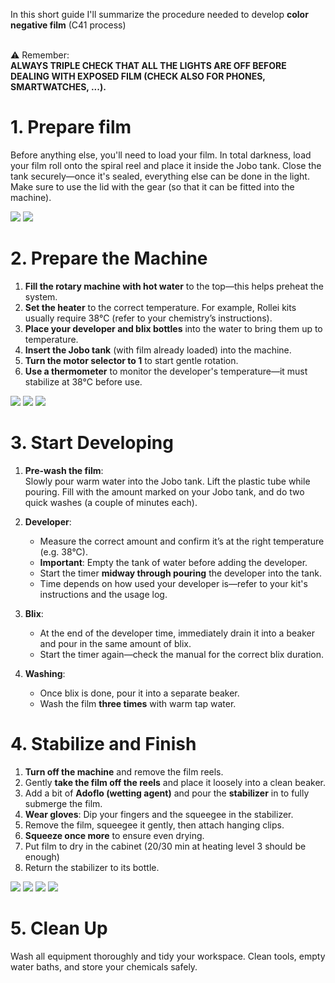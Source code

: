In this short guide I'll summarize the procedure needed to develop **color negative film** (C41 process) <br><br>

⚠️ Remember:<br>
**ALWAYS TRIPLE CHECK THAT ALL THE LIGHTS ARE OFF BEFORE DEALING WITH EXPOSED FILM (CHECK ALSO FOR PHONES, SMARTWATCHES, ...).**

# 1. Prepare film
Before anything else, you'll need to load your film. In total darkness, load your film roll onto the spiral reel and place it inside the Jobo tank. Close the tank securely—once it's sealed, everything else can be done in the light.
Make sure to use the lid with the gear (so that it can be fitted into the machine).

![](/assets/images/blog/2025-05-17-c41-developing/jobo2.jpg)
![](/assets/images/blog/2025-05-17-c41-developing/jobo1.jpg)


# 2. Prepare the Machine

1. **Fill the rotary machine with hot water** to the top—this helps preheat the system.
2. **Set the heater** to the correct temperature. For example, Rollei kits usually require 38°C (refer to your chemistry’s instructions).
3. **Place your developer and blix bottles** into the water to bring them up to temperature.
4. **Insert the Jobo tank** (with film already loaded) into the machine.
5. **Turn the motor selector to 1** to start gentle rotation.
6. **Use a thermometer** to monitor the developer's temperature—it must stabilize at 38°C before use.

![](/assets/images/blog/2025-05-17-c41-developing/machine.jpg)
![](/assets/images/blog/2025-05-17-c41-developing/heater.jpg)
![](/assets/images/blog/2025-05-17-c41-developing/thermometer.jpg)





# 3. Start Developing

1. **Pre-wash the film**:  
   Slowly pour warm water into the Jobo tank. Lift the plastic tube while pouring. Fill with the amount marked on your Jobo tank, and do two quick washes (a couple of minutes each).

2. **Developer**:  
   - Measure the correct amount and confirm it’s at the right temperature (e.g. 38°C).
   - **Important**: Empty the tank of water before adding the developer.  
   - Start the timer **midway through pouring** the developer into the tank.  
   - Time depends on how used your developer is—refer to your kit's instructions and the usage log.

3. **Blix**:  
   - At the end of the developer time, immediately drain it into a beaker and pour in the same amount of blix.  
   - Start the timer again—check the manual for the correct blix duration.

4. **Washing**:  
   - Once blix is done, pour it into a separate beaker.  
   - Wash the film **three times** with warm tap water.




# 4. Stabilize and Finish

1. **Turn off the machine** and remove the film reels.
2. Gently **take the film off the reels** and place it loosely into a clean beaker.
3. Add a bit of **Adoflo (wetting agent)** and pour the **stabilizer** in to fully submerge the film.
4. **Wear gloves**: Dip your fingers and the squeegee in the stabilizer.
5. Remove the film, squeegee it gently, then attach hanging clips.
6. **Squeeze once more** to ensure even drying.
7. Put film to dry in the cabinet (20/30 min at heating level 3 should be enough)
8. Return the stabilizer to its bottle.


![](/assets/images/blog/2025-05-17-c41-developing/adoflo.jpg)
![](/assets/images/blog/2025-05-17-c41-developing/squeezer.jpg)
![](/assets/images/blog/2025-05-17-c41-developing/dryer.jpg)
![](/assets/images/blog/2025-05-17-c41-developing/chemicals.jpg)



# 5. Clean Up

Wash all equipment thoroughly and tidy your workspace. Clean tools, empty water baths, and store your chemicals safely.
